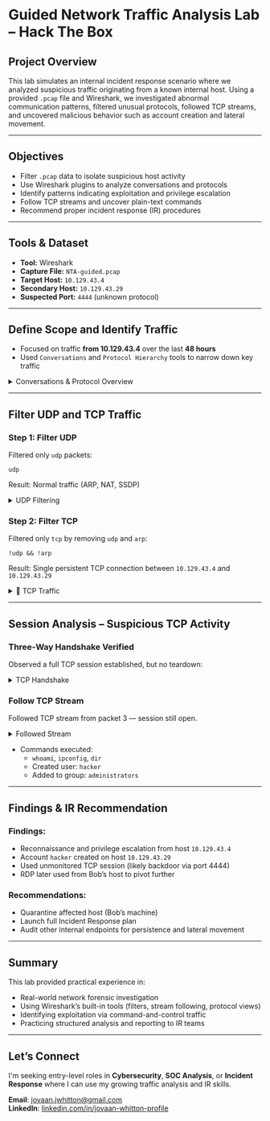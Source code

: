 # Guided Network Traffic Analysis Lab – Hack The Box

## Project Overview

This lab simulates an internal incident response scenario where we analyzed suspicious traffic originating from a known internal host. Using a provided `.pcap` file and Wireshark, we investigated abnormal communication patterns, filtered unusual protocols, followed TCP streams, and uncovered malicious behavior such as account creation and lateral movement.

---

## Objectives
- Filter `.pcap` data to isolate suspicious host activity
- Use Wireshark plugins to analyze conversations and protocols
- Identify patterns indicating exploitation and privilege escalation
- Follow TCP streams and uncover plain-text commands
- Recommend proper incident response (IR) procedures

---

## Tools & Dataset
- **Tool:** Wireshark
- **Capture File:** `NTA-guided.pcap`
- **Target Host:** `10.129.43.4`
- **Secondary Host:** `10.129.43.29`
- **Suspected Port:** `4444` (unknown protocol)

---

## Define Scope and Identify Traffic
- Focused on traffic **from 10.129.43.4** over the last **48 hours**
- Used `Conversations` and `Protocol Hierarchy` tools to narrow down key traffic

<details>
<summary>Conversations & Protocol Overview</summary>
<br>

![Conversations Tab](/storage/modules/81/guided-conversations.png)

![Protocol Hierarchy](/storage/modules/81/guided-proto.png)

</details>

---

## Filter UDP and TCP Traffic

### Step 1: Filter UDP
Filtered only `udp` packets:
```wireshark
udp
```
Result: Normal traffic (ARP, NAT, SSDP)

<details>
<summary>UDP Filtering</summary>
<br>

![UDP Traffic](/storage/modules/81/guided-udp.png)

</details>

### Step 2: Filter TCP
Filtered only `tcp` by removing `udp` and `arp`:
```wireshark
!udp && !arp
```
Result: Single persistent TCP connection between `10.129.43.4` and `10.129.43.29`

<details>
<summary>📡 TCP Traffic</summary>
<br>

![TCP Filtered](/storage/modules/81/guided-tcp.png)

</details>

---

## Session Analysis – Suspicious TCP Activity
### Three-Way Handshake Verified
Observed a full TCP session established, but no teardown:

<details>
<summary>TCP Handshake</summary>
<br>

![TCP Handshake](/storage/modules/81/guided-handshake.png)

</details>

### Follow TCP Stream
Followed TCP stream from packet 3 — session still open.

<details>
<summary>Followed Stream</summary>
<br>

![TCP Stream Output](/storage/modules/81/guided-stream.png)

</details>

- Commands executed:
  - `whoami`, `ipconfig`, `dir`
  - Created user: `hacker`
  - Added to group: `administrators`

---

## Findings & IR Recommendation
### Findings:
- Reconnaissance and privilege escalation from host `10.129.43.4`
- Account `hacker` created on host `10.129.43.29`
- Used unmonitored TCP session (likely backdoor via port 4444)
- RDP later used from Bob’s host to pivot further

### Recommendations:
- Quarantine affected host (Bob’s machine)
- Launch full Incident Response plan
- Audit other internal endpoints for persistence and lateral movement

---

## Summary
This lab provided practical experience in:
- Real-world network forensic investigation
- Using Wireshark’s built-in tools (filters, stream following, protocol views)
- Identifying exploitation via command-and-control traffic
- Practicing structured analysis and reporting to IR teams

---

## Let’s Connect
I'm seeking entry-level roles in **Cybersecurity**, **SOC Analysis**, or **Incident Response** where I can use my growing traffic analysis and IR skills.

**Email**: jovaan.jwhitton@gmail.com  
**LinkedIn**: [linkedin.com/in/jovaan-whitton-profile](https://linkedin.com/in/jovaan-whitton-profile)
